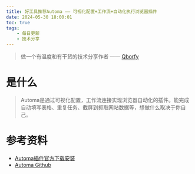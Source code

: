 ```yaml
---
title: 好工具推荐Automa —— 可视化配置+工作流+自动化执行浏览器插件
date: 2024-05-30 18:00:01
toc: true
tags:
    - 每日更新
    - 技术分享
---
```


> 做一个有温度和有干货的技术分享作者 —— [Qborfy](https://qborfy.com)

# 是什么

> Automa是通过可视化配置，工作流连接实现浏览器自动化的插件。能完成自动填写表格、重复任务、截屏到抓取网站数据等，想做什么取决于你自己。


# 参考资料

- [Automa插件官方下载安装](https://chromewebstore.google.com/detail/infppggnoaenmfagbfknfkancpbljcca)
- [Automa Github](https://github.com/AutomaApp/automa)